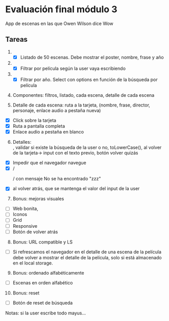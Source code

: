 # Evaluación final módulo 3

App de escenas en las que Owen Wilson dice Wow

## Tareas

1. - [x] Listado de 50 escenas. Debe mostrar el poster, nombre, frase y año

2. - [x] Filtrar por película según la user vaya escribiendo

3. - [x] Filtrar por año. Select con options en función de la búsqueda por película

4. Componentes: filtros, listado, cada escena, detalle de cada escena

5. Detalle de cada escena: ruta a la tarjeta, (nombre, frase, director, personaje, enlace audio a pestaña nueva)
 - [x] Click sobre la tarjeta
 - [x] Ruta a pantalla completa
 - [x] Enlace audio a pestaña en blanco

6. Detalles: <form>, validar si existe la búsqueda de la user o no, toLowerCase(), al volver de la tarjeta-> input con el texto previo, botón volver quizás
 - [x] Impedir que el navegador navegue
 - [x] /<p>/ con mensaje No se ha encontrado "zzz"
 - [x] al volver atrás, que se mantenga el valor del input de la user

7. Bonus: mejoras visuales
 - [ ] Web bonita, 
 - [ ] Iconos
 - [ ] Grid 
 - [ ] Responsive
 - [ ] Botón de volver atrás

8. Bonus: URL compatible y LS
 - [ ]  Si refrescamos el navegador en el detalle de una escena de la película debe volver a mostrar el
detalle de la película, solo si está almacenado en el local storage.

9. Bonus: ordenado alfabéticamente
 - [ ] Escenas en orden alfabético

10. Bonus: reset
 - [ ] Botón de reset de búsqueda

Notas: si la user escribe todo mayus...